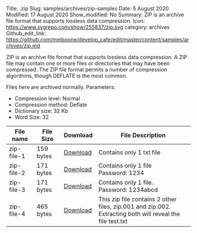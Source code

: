 Title: .zip
Slug: samples/archives/zip-samples
Date: 5 August 2020
Modified: 17 August 2020
Show_modified: No
Summary: ZIP is an archive file format that supports lossless data compression.
Icon: https://www.svgrepo.com/show/255837/zip.svg
category: archives
Github_edit_link: https://github.com/melboone/develop_cafe/edit/master/content/samples/archives/zip.md

ZIP is an archive file format that supports lossless data compression. A ZIP file may 
contain one or more files or directories that may have been compressed. The ZIP file 
format permits a number of compression algorithms, though DEFLATE is the most common.

Files here are archived normally. Parameters:

* Compression level: Normal
* Compression method: Deflate
* Dictionary size: 32 Kb
* Word Size: 32


| File name   | File Size   | Download   | File Description                                                                                            |
|-------------|-------------|------------|-------------------------------------------------------------------------------------------------------------|
| zip-file-1  | 159 bytes   | [Download](#)   | Contains only 1 txt file                                                                               |
| zip-file-2  | 171 bytes   | [Download](#)   | Contains only 1 file<br>Password: 1234                                                                 |
| zip-file-3  | 171 bytes   | [Download](#)   | Contains only 1 file.<br>Password: 1234abcd                                                            |
| zip-file-4  | 465 bytes   | [Download](#)   | This zip file contains 2 other files, zip.001 and zip.002.<br>Extracting both will reveal the file test.txt |

